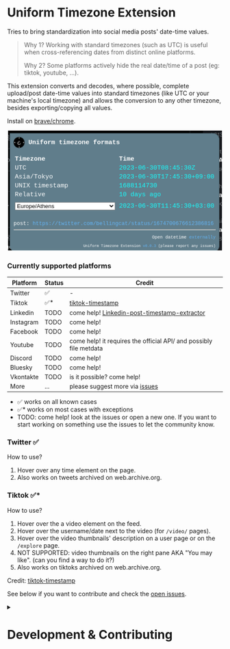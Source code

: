 # Uniform Timezone Extension

Tries to bring standardization into social media posts' date-time values.

> Why 1? Working with standard timezones (such as UTC) is useful when cross-referencing dates from distinct online platforms.
>
> Why 2? Some platforms actively hide the real date/time of a post (eg: tiktok, youtube, ...).

This extension converts and decodes, where possible, complete upload/post date-time values into standard timezones (like UTC or your machine's local timezone) and allows the conversion to any other timezone, besides exporting/copying all values.

Install on [brave/chrome](https://chrome.google.com/webstore/detail/uniform-timezone-extensio/fhpdgikedeljapdckiegnjiendkhphlg).

<p align="center">
<img src="media/screenshot-extension.png" alt="extension preview" width="500px"/>
</p>

### Currently supported platforms

| Platform  | Status | Credit                                                                                                          |
| --------- | ------ | --------------------------------------------------------------------------------------------------------------- |
| Twitter   | ✅      | -                                                                                                               |
| Tiktok    | ✅*     | [tiktok-timestamp](https://bellingcat.github.io/tiktok-timestamp/)                                              |
| Linkedin  | TODO   | come help! [Linkedin-post-timestamp-extractor](https://ollie-boyd.github.io/Linkedin-post-timestamp-extractor/) |
| Instagram | TODO   | come help!                                                                                                      |
| Facebook  | TODO   | come help!                                                                                                      |
| Youtube   | TODO   | come help! it requires the official API/ and possibly file metdata                                              |
| Discord   | TODO   | come help!                                                                                                      |
| Bluesky   | TODO   | come help!                                                                                                      |
| Vkontakte | TODO   | is it possible? come help!                                                                                      |
| More      | ...    | please suggest more via [issues](https://github.com/bellingcat/uniform-timezone/issues)                         |

- ✅ works on all known cases
- ✅* works on most cases with exceptions
- TODO: come help! look at the issues or open a new one. If you want to start working on something use the issues to let the community know.

### Twitter ✅
How to use?
1. Hover over any time element on the page.
2. Also works on tweets archived on web.archive.org.

### Tiktok ✅*
How to use?
1. Hover over the a video element on the feed.
2. Hover over the username/date next to the video (for `/video/` pages).
3. Hover over the video thumbnails' description on a user page or on the `/explore` page.
4. NOT SUPPORTED: video thumbnails on the right pane AKA "You may like". (can you find a way to do it?)
5. Also works on tiktoks archived on web.archive.org.


Credit: [tiktok-timestamp](https://bellingcat.github.io/tiktok-timestamp/)


See below if you want to contribute and check the [open issues](https://github.com/bellingcat/uniform-timezone/issues).

<details><summary><h1>Development & Contributing</h1></summary>



### 🛠 Build locally

1. Checkout the copied repository to your local machine eg. with `git clone https://github.com/my-username/my-awesome-extension/`
1. Run `npm install` to install all required dependencies
1. Run `npm run build`

The build step will create the `distribution` folder, this folder will contain the generated extension.

### 🏃 Run the extension

(optional) Using [web-ext](https://extensionworkshop.com/documentation/develop/getting-started-with-web-ext/) is recommended for automatic reloading and running in a dedicated browser instance. Alternatively you can load the extension manually (see below).

1. Run `npm run watch` to watch for file changes and build continuously
2. Then either [load the extension manually in Chrome](https://www.smashingmagazine.com/2017/04/browser-extension-edge-chrome-firefox-opera-brave-vivaldi/#google-chrome-opera-vivaldi) or [Firefox](https://www.smashingmagazine.com/2017/04/browser-extension-edge-chrome-firefox-opera-brave-vivaldi/#mozilla-firefox) by uploading unpacked extension (you need to manuall click the update button when making changes)
3. OR use [web-ext](https://extensionworkshop.com/documentation/develop/getting-started-with-web-ext/) for autoreloading
   1. run `npm install --global web-ext` (only only for the first time)
   2. In another terminal, run `web-ext run -t chromium`
4. Check that the extension is loaded by going to any of the implemented platforms

### Add a new timezone fixer
To add a new fixer you need:
1. edit [manifest.json](source/manifest.json) `content_scripts` and `web_accessible_resources` to include wildcards for the platform and reference a new content-script file
2. JS logic in the content-script file: see the example for [twitter](source/js/timezone-fixers/twitter.js). Feel free to add additional CSS if needed.
3. If the platform is archivable on archive.org try to add your fixer there as well (see the example for twitter in manifest.json)
4. Test and make a PR with screenshots/notes on implementation if needed

### Publishing (WIP)

It's possible to automatically publish to both the Chrome Web Store and Mozilla Addons at once by adding these secrets on GitHub Actions:

1. `CLIENT_ID`, `CLIENT_SECRET`, and `REFRESH_TOKEN` from [Google APIs][link-cws-keys].
2. `WEB_EXT_API_KEY`, and `WEB_EXT_API_SECRET` from [AMO][link-amo-keys].

Also include `EXTENSION_ID` in the secrets ([how to find it](https://stackoverflow.com/a/8946415/288906)) and add Mozilla’s [`gecko.id`](https://developer.mozilla.org/en-US/docs/Mozilla/Add-ons/WebExtensions/manifest.json/browser_specific_settings) to `manifest.json`.

The GitHub Actions workflow will:

1. Build the extension
2. Create a version number based on the current UTC date time, like [`19.6.16`](https://github.com/fregante/daily-version-action) and sets it in the manifest.json
3. Deploy it to both stores

#### Auto-publishing (WIP)

Thanks to the included [GitHub Action Workflows](.github/workflows), if you set up those secrets in the repo's Settings, the deployment will automatically happen:

- on a schedule, by default [every week](.github/workflows/release.yml) (but only if there are any new commits in the last tag)
- manually, by clicking ["Run workflow"](https://github.blog/changelog/2020-07-06-github-actions-manual-triggers-with-workflow_dispatch/) in the Actions tab.


</details>


